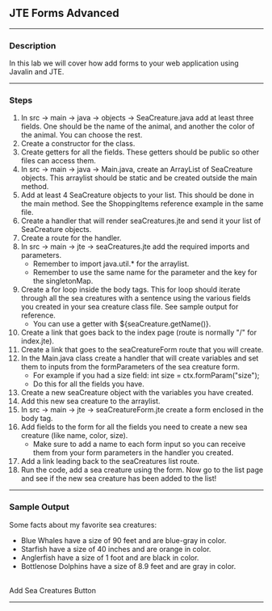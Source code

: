 ## JTE Forms Advanced
---
### Description

In this lab we will cover how add forms to your web application using Javalin and JTE.

---
### Steps

1. In src -> main -> java -> objects -> SeaCreature.java add at least three fields. One should be the name of the animal, and another the color of the animal. You can choose the rest.
2. Create a constructor for the class.
3. Create getters for all the fields. These getters should be public so other files can access them.
4. In src -> main -> java -> Main.java, create an ArrayList of SeaCreature objects. This arraylist should be static and be created outside the main method.
5. Add at least 4 SeaCreature objects to your list. This should be done in the main method. See the ShoppingItems reference example in the same file.
6. Create a handler that will render seaCreatures.jte and send it your list of SeaCreature objects.
7. Create a route for the handler.
8. In src -> main -> jte -> seaCreatures.jte add the required imports and parameters.
    * Remember to import java.util.* for the arraylist.
    * Remember to use the same name for the parameter and the key for the singletonMap.
9. Create a for loop inside the body tags. This for loop should iterate through all the sea creatures with a sentence using the various fields you created in your sea creature class file. See sample output for reference.
    * You can use a getter with ${seaCreature.getName()}.
10. Create a link that goes back to the index page (route is normally "/" for index.jte).
11. Create a link that goes to the seaCreatureForm route that you will create.
12. In the Main.java class create a handler that will create variables and set them to inputs from the formParameters of the sea creature form.
    * For example if you had a size field: int size = ctx.formParam("size");
    * Do this for all the fields you have.
13. Create a new seaCreature object with the variables you have created.
14. Add this new sea creature to the arraylist.
15. In src -> main -> jte -> seaCreatureForm.jte create a form enclosed in the body tag.
16. Add fields to the form for all the fields you need to create a new sea creature (like name, color, size).
    * Make sure to add a name to each form input so you can receive them from your form parameters in the handler you created.
17. Add a link leading back to the seaCreatures list route.
18. Run the code, add a sea creature using the form. Now go to the list page and see if the new sea creature has been added to the list!

---
### Sample Output
Some facts about my favorite sea creatures:
* Blue Whales have a size of 90 feet and are blue-gray in color.
* Starfish have a size of 40 inches and are orange in color.
* Anglerfish have a size of 1 foot and are black in color.
* Bottlenose Dolphins have a size of 8.9 feet and are gray in color.
<br>
Add Sea Creatures Button

---

